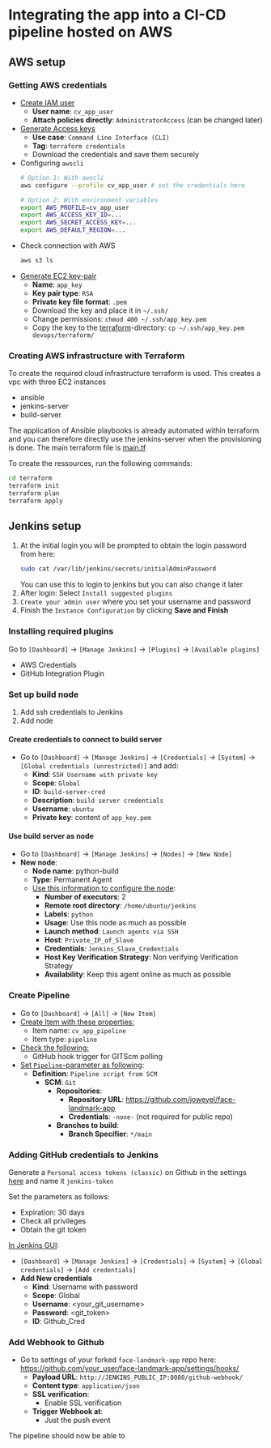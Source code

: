 # Integrating the app into a CI-CD pipeline hosted on AWS

## AWS setup

### Getting AWS credentials
- <u>Create IAM user</u>
  - **User name**: `cv_app_user`
  - **Attach policies directly**: `AdministratorAccess` (can be changed later)
- <u>Generate Access keys</u>
  - **Use case**: `Command Line Interface (CLI)`
  - **Tag**: `terraform credentials`
  - Download the credentials and save them securely
- Configuring `awscli`
  ```bash
  # Option 1: With awscli
  aws configure --profile cv_app_user # set the credentials here

  # Option 2: With environment variables
  export AWS_PROFILE=cv_app_user
  export AWS_ACCESS_KEY_ID=...
  export AWS_SECRET_ACCESS_KEY=...
  export AWS_DEFAULT_REGION=...
  ```
- Check connection with AWS
  ```bash
  aws s3 ls
  ```
- <u>Generate EC2 key-pair</u>
  - **Name**: `app_key`
  - **Key pair type**: `RSA`
  - **Private key file format**: `.pem`
  - Download the key and place it in `~/.ssh/`
  - Change permissions: `chmod 400 ~/.ssh/app_key.pem`
  - Copy the key to the [terraform](./devops/terraform/)-directory: `cp ~/.ssh/app_key.pem devops/terraform/`

### Creating AWS infrastructure with Terraform
To create the required cloud infrastructure terraform is used. This creates a vpc with three EC2 instances
- ansible
- jenkins-server
- build-server

The application of Ansible playbooks is already automated within terraform and you can therefore directly use the jenkins-server when the provisioning is done. The main terraform file is [main.tf](./terraform/main.tf)

To create the ressources, run the following commands:
```bash
cd terraform
terraform init
terraform plan
terraform apply
```

## Jenkins setup
1. At the initial login you will be prompted to obtain the login password from here:
   ```bash
   sudo cat /var/lib/jenkins/secrets/initialAdminPassword
   ```
   You can use this to login to jenkins but you can also change it later
2. After login: Select `Install suggested plugins`
3. `Create your admin user` where you set your username and password
4. Finish the `Instance Configuration` by clicking **Save and Finish**


### Installing required plugins
Go to `[Dashboard]` -> `[Manage Jenkins]` -> `[Plugins]` -> `[Available plugins]`
<!-- - Multibranch Scan Webhook Trigger -->
<!-- - Artifactory -->
<!-- - SonarQube Scanner -->
- AWS Credentials
- GitHub Integration Plugin 

### Set up build node

1. Add ssh credentials to Jenkins
2. Add node

#### Create credentials to connect to build server
- Go to `[Dashboard]` -> `[Manage Jenkins]` -> `[Credentials]` -> `[System]` -> `[Global credentials (unrestricted)]` and add:
    - **Kind**: `SSH Username with private key`
    - **Scope**: `Global`
    - **ID**: `build-server-cred`
    - **Description**: `build server credentials`
    - **Username**: `ubuntu`
    - **Private key**: content of `app_key.pem` 


#### Use build server as node
- Go to `[Dashboard]` -> `[Manage Jenkins]` -> `[Nodes]` -> `[New Node]`
- **New node**:
  - **Node name**: python-build
  - **Type**: Permanent Agent
  - <u>Use this information to configure the node</u>:
      - **Number of executors**: 2
      - **Remote root directory**: `/home/ubuntu/jenkins`
      - **Labels**: `python`
      - **Usage**: Use this node as much as possible
      - **Launch method**: `Launch agents via SSH`
      - **Host**: `Private_IP_of_Slave`
      - **Credentials**: `Jenkins_Slave_Credentials`
      - **Host Key Verification Strategy**: Non verifying Verification Strategy
      - **Availability**: Keep this agent online as much as possible

### Create Pipeline
- Go to `[Dashboard]` -> `[All]` -> `[New Item]`
- <u>Create Item with these properties:</u>
    - Item name: `cv_app_pipeline`
    - Item type: `pipeline`
- <u>Check the following:</u>
  - GitHub hook trigger for GITScm polling
- <u>Set `Pipeline`-parameter as following</u>:
  - **Definition**: `Pipeline script from SCM`
    - **SCM**: `Git`
      - **Repositories**: 
        - **Repository URL**: https://github.com/joweyel/face-landmark-app
        - **Credentials**: `-none-` (not required for public repo)
      - **Branches to build**:
        - **Branch Specifier**: `*/main`

### Adding GitHub credentials to Jenkins
Generate a `Personal access tokens (classic)` on Github in the settings [here](https://github.com/settings/tokens) and name it `jenkins-token`

Set the parameters as follows:
- Expiration: 30 days
- Check all privileges
- Obtain the git token
  
<u>In Jenkins GUI</u>:
- `[Dashboard]` -> `[Manage Jenkins]` -> `[Credentials]` -> `[System]` -> `[Global credentials]` -> `[Add credentials]`
- **Add New credentials**
  - **Kind**: Username with password
  - **Scope**: Global
  - **Username**: <your_git_username>
  - **Password**: <git_token>
  - **ID**: Github_Cred

### Add Webhook to Github
- Go to settings of your forked `face-landmark-app` repo here: https://github.com/your_user/face-landmark-app/settings/hooks/
  - **Payload URL**: `http://JENKINS_PUBLIC_IP:8080/github-webhook/`
  - **Content type**: `application/json`
  - **SSL verification**:
    - Enable SSL verification
  - **Trigger Webhook at**: 
    - Just the push event

The pipeline should now be able to 